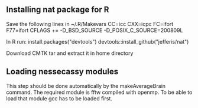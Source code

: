 Installing nat package for R
----------------------------

Save the following lines in ~/.R/Makevars
CC=icc
CXX=icpc
FC=ifort
F77=ifort
CFLAGS += -D_BSD_SOURCE -D_POSIX_C_SOURCE=200809L

In R run:
install.packages("devtools")
devtools::install_github("jefferis/nat")

Download CMTK tar and extract it in home directory


Loading nessecassy modules
--------------------------
This step should be done automatically by the makeAverageBrain command.
The required module is fftw compiled with openmp. To be able to load that
module gcc has to be loaded first.
